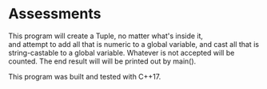 # Assessments

This program will create a Tuple, no matter what's inside it,  
and attempt to add all that is numeric to a global variable, 
and cast all that is string-castable to a global variable.
Whatever is not accepted will be counted. The end result will
will be printed out by main().

This program was built and tested with C++17.      

